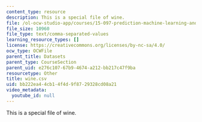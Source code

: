 ```yaml
---
content_type: resource
description: This is a special file of wine.
file: /ol-ocw-studio-app/courses/15-097-prediction-machine-learning-and-statistics-spring-2012/bb222ea44cb14f4d9f8729328cd08a21_wine.csv
file_size: 10960
file_type: text/comma-separated-values
learning_resource_types: []
license: https://creativecommons.org/licenses/by-nc-sa/4.0/
ocw_type: OCWFile
parent_title: Datasets
parent_type: CourseSection
parent_uid: e276c107-67b9-4674-a212-bb217c47f9ba
resourcetype: Other
title: wine.csv
uid: bb222ea4-4cb1-4f4d-9f87-29328cd08a21
video_metadata:
  youtube_id: null
---
```

This is a special file of wine.
